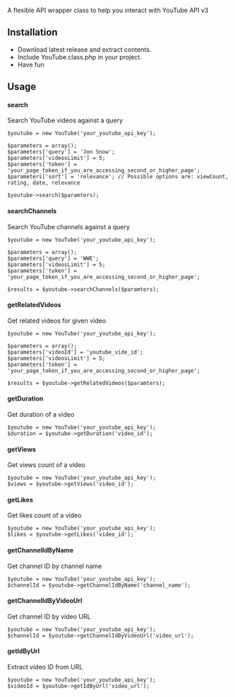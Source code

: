 A flexible API wrapper class to help you interact with YouTube API v3

## Installation
- Download latest release and extract contents.
- Include YouTube.class.php in your project.
- Have fun

## Usage
#### search
Search YouTube videos against a query
```
$youtube = new YouTube('your_youtube_api_key');

$parameters = array();
$parameters['query'] = 'Jon Snow';
$parameters['videosLimit'] = 5;
$parameters['token'] = 'your_page_token_if_you_are_accessing_second_or_higher_page';
$parameters['sort'] = 'relevance'; // Possible options are: viewCount, rating, date, relevance

$youtube->search($paramters);
```
#### searchChannels
Search YouTube channels against a query
```
$youtube = new YouTube('your_youtube_api_key');

$parameters = array();
$parameters['query'] = 'WWE';
$parameters['videosLimit'] = 5;
$parameters['token'] = 'your_page_token_if_you_are_accessing_second_or_higher_page';

$results = $youtube->searchChannels($paramters);
```
#### getRelatedVideos
Get related videos for given video
```
$youtube = new YouTube('your_youtube_api_key');

$parameters = array();
$parameters['videoId'] = 'youtube_vide_id';
$parameters['videosLimit'] = 5;
$parameters['token'] = 'your_page_token_if_you_are_accessing_second_or_higher_page';

$results = $youtube->getRelatedVideos($paramters);
```
#### getDuration
Get duration of a video
```
$youtube = new YouTube('your_youtube_api_key');
$duration = $youtube->getDuration('video_id');
```
#### getViews
Get views count of a video
```
$youtube = new YouTube('your_youtube_api_key');
$views = $youtube->getViews('video_id');
```
#### getLikes
Get likes count of a video
```
$youtube = new YouTube('your_youtube_api_key');
$likes = $youtube->getLikes('video_id');
```
#### getChannelIdByName
Get channel ID by channel name
```
$youtube = new YouTube('your_youtube_api_key');
$channelId = $youtube->getChannelIdByName('channel_name');
```
#### getChannelIdByVideoUrl
Get channel ID by video URL
```
$youtube = new YouTube('your_youtube_api_key');
$channelId = $youtube->getChannelIdByVideoUrl('video_url');
```
#### getIdByUrl
Extract video ID from URL
```
$youtube = new YouTube('your_youtube_api_key');
$videoId = $youtube->getIdByUrl('video_url');
```
